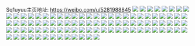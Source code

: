 Sq1uyuu主页地址: https://weibo.com/u/5281988845 
![](https://wx4.sinaimg.cn/mw2000/005LsGAtly1h8hvilo0o7j32c03404qr.jpg) 
![](https://wx4.sinaimg.cn/mw2000/005LsGAtly1h8hviokbgbj32c0340x6s.jpg) 
![](https://wx4.sinaimg.cn/mw2000/005LsGAtly1h8hvijco2gj32c0340x6q.jpg) 
![](https://wx4.sinaimg.cn/mw2000/005LsGAtly1h8hviqqxj6j32c0340qv6.jpg) 
![](https://wx4.sinaimg.cn/mw2000/005LsGAtly1h7unyt8vcyj30k00zkhar.jpg) 
![](https://wx4.sinaimg.cn/mw2000/005LsGAtly1h6ouj3qml8j30u01404bb.jpg) 
![](https://wx4.sinaimg.cn/mw2000/005LsGAtly1h6oujaggq6j30u0140do1.jpg) 
![](https://wx4.sinaimg.cn/mw2000/005LsGAtly1h6kbwnv710j30u0140af2.jpg) 
![](https://wx4.sinaimg.cn/mw2000/005LsGAtly1h6kbwo4qkyj30u00u00tz.jpg) 
![](https://wx4.sinaimg.cn/mw2000/005LsGAtly1h6fuqzi9vnj30u0140tbu.jpg) 
![](https://wx4.sinaimg.cn/mw2000/005LsGAtly1h6fuqzquk5j30u0140ta9.jpg) 
![](https://wx4.sinaimg.cn/mw2000/005LsGAtly1h6fur0qdcvj30u00u00wv.jpg) 
![](https://wx4.sinaimg.cn/mw2000/005LsGAtly1h61sltw7gnj30u0140aeq.jpg) 
![](https://wx4.sinaimg.cn/mw2000/005LsGAtly1h5zmsde89rj31sy0u0n9s.jpg) 
![](https://wx4.sinaimg.cn/mw2000/005LsGAtly1h5fpsqn30yj31400u0gt5.jpg) 
![](https://wx4.sinaimg.cn/mw2000/005LsGAtly1h5fpsre00gj30u014011u.jpg) 
![](https://wx4.sinaimg.cn/mw2000/005LsGAtly1h5fpsrz9p7j30u0140gt9.jpg) 
![](https://wx4.sinaimg.cn/mw2000/005LsGAtgy1h5da9cjzk3j30u01syqa2.jpg) 
![](https://wx4.sinaimg.cn/mw2000/005LsGAtly1h5cjj92qgqj31yc0wie81.jpg) 
![](https://wx4.sinaimg.cn/mw2000/005LsGAtly1h59i82gjj8j31400u0wji.jpg) 
![](https://wx4.sinaimg.cn/mw2000/005LsGAtly1h59iaydy74j31400u043o.jpg) 
![](https://wx4.sinaimg.cn/mw2000/005LsGAtly1h4uyi7npflj325w2vvnpd.jpg) 
![](https://wx4.sinaimg.cn/mw2000/005LsGAtly1h4rn19rgd8j30jf0sgjtv.jpg) 
![](https://wx4.sinaimg.cn/mw2000/005LsGAtgy1h4qxxo9g3zj31sy0u0tgu.jpg) 
![](https://wx4.sinaimg.cn/mw2000/005LsGAtgy1h4qxycjms9j31sy0u0tl9.jpg) 
![](https://wx4.sinaimg.cn/mw2000/005LsGAtgy1h4qxyzjvtaj31sy0u0gxx.jpg) 
![](https://wx4.sinaimg.cn/mw2000/005LsGAtly1h45p9sbowaj31kw23u4qp.jpg) 
![](https://wx4.sinaimg.cn/mw2000/005LsGAtly1h3rtg1kdkmj30u0140jx2.jpg) 
![](https://wx4.sinaimg.cn/mw2000/005LsGAtly1h3rtg15d5cj30u01400yp.jpg) 
![](https://wx4.sinaimg.cn/mw2000/005LsGAtly1h3rtg1yot6j30u0140jvd.jpg) 
![](https://wx4.sinaimg.cn/mw2000/005LsGAtly1h3rtg2c9m2j31hc0u0dqa.jpg) 
![](https://wx4.sinaimg.cn/mw2000/005LsGAtly1h3pd7gibp4j30u0140gug.jpg) 
![](https://wx4.sinaimg.cn/mw2000/005LsGAtly1h2srz4kphyj31o0280npd.jpg) 
![](https://wx4.sinaimg.cn/mw2000/005LsGAtly1h0z0u9ychqj30u0140wna.jpg) 
![](https://wx4.sinaimg.cn/mw2000/005LsGAtly1h0z0uat1qoj30u01407d6.jpg) 
![](https://wx4.sinaimg.cn/mw2000/005LsGAtly1h03y3zur48j31sc2dsnpd.jpg) 
![](https://wx4.sinaimg.cn/mw2000/005LsGAtly1h03y40nlhxj31sc2dsnpd.jpg) 
![](https://wx4.sinaimg.cn/mw2000/005LsGAtly1gz1o1buizhj30u0140n22.jpg) 
![](https://wx4.sinaimg.cn/mw2000/005LsGAtly1gz1o1ar8knj30u0140zov.jpg) 
![](https://wx4.sinaimg.cn/mw2000/005LsGAtly1gz1o1bj9pfj30u00u079n.jpg) 
![](https://wx4.sinaimg.cn/mw2000/005LsGAtly1gz1o1c7xohj30u014013e.jpg) 
![](https://wx4.sinaimg.cn/mw2000/005LsGAtly1gyi7oqsz4bj32c03407wj.jpg) 
![](https://wx4.sinaimg.cn/mw2000/005LsGAtly1gu730x7xg8j62c03401kz02.jpg) 
![](https://wx4.sinaimg.cn/mw2000/005LsGAtly1gu730zwczlj62c0340x6q02.jpg) 
![](https://wx4.sinaimg.cn/mw2000/005LsGAtly1gu7312lsvjj62c0340x6q02.jpg) 
![](https://wx4.sinaimg.cn/mw2000/005LsGAtly1gu73152z8bj62c03404qr02.jpg) 
![](https://wx4.sinaimg.cn/mw2000/005LsGAtly1gt953m5ymtj31o02801ky.jpg) 
![](https://wx4.sinaimg.cn/mw2000/005LsGAtly1gt953ofzlcj31o0280u0x.jpg) 
![](https://wx4.sinaimg.cn/mw2000/005LsGAtly1gt1r776xwrj30wi1ckjxu.jpg) 
![](https://wx4.sinaimg.cn/mw2000/005LsGAtly1gsxwq5tm49j30rn0qodlv.jpg) 
![](https://wx4.sinaimg.cn/mw2000/005LsGAtly1gsu81lym2wj31sc2ds4qq.jpg) 
![](https://wx4.sinaimg.cn/mw2000/005LsGAtly1gslj0yylt2j30u0140wlv.jpg) 
![](https://wx4.sinaimg.cn/mw2000/005LsGAtly1grnurgb8wzj326n26nnpe.jpg) 
![](https://wx4.sinaimg.cn/mw2000/005LsGAtgy1gl5v11u0b6j30qo0qogwc.jpg) 
![](https://wx4.sinaimg.cn/mw2000/005LsGAtgy1gl5v129u31j30qo0qoaks.jpg) 
![](https://wx4.sinaimg.cn/mw2000/005LsGAtgy1gl5v12oyvgj30qo0qowq3.jpg) 
![](https://wx4.sinaimg.cn/mw2000/005LsGAtgy1gkoysfov38j3190190b29.jpg) 
![](https://wx4.sinaimg.cn/mw2000/005LsGAtgy1gkoysgpxlgj30u00u0nar.jpg) 
![](https://wx4.sinaimg.cn/mw2000/005LsGAtgy1gkoysiqoydj3165165hdt.jpg) 
![](https://wx4.sinaimg.cn/mw2000/005LsGAtgy1gkoysk4he1j3190190npd.jpg) 
![](https://wx4.sinaimg.cn/mw2000/005LsGAtgy1gja0s4hnmxj30sg16o4ad.jpg) 
![](https://wx4.sinaimg.cn/mw2000/005LsGAtgy1gja0s5mz8qj30sg16ob29.jpg) 
![](https://wx4.sinaimg.cn/mw2000/005LsGAtgy1gj4f9hx0ymj30qo0zkdmg.jpg) 
![](https://wx4.sinaimg.cn/mw2000/005LsGAtgy1gj4f9ith83j30u0140472.jpg) 
![](https://wx4.sinaimg.cn/mw2000/005LsGAtgy1gj4f9le8twj31400u012i.jpg) 
![](https://wx4.sinaimg.cn/mw2000/005LsGAtgy1gj4f9fmou1j30u00u0aeg.jpg) 
![](https://wx4.sinaimg.cn/mw2000/005LsGAtgy1gj4f9miilrj30u00u0n33.jpg) 
![](https://wx4.sinaimg.cn/mw2000/005LsGAtgy1gj4f9n5nkfj30p50p577g.jpg) 
![](https://wx4.sinaimg.cn/mw2000/005LsGAtgy1ghn092for7j31o01o0x6p.jpg) 
![](https://wx4.sinaimg.cn/mw2000/005LsGAtgy1ghn093rxsij31k81k8x6p.jpg) 
![](https://wx4.sinaimg.cn/mw2000/005LsGAtgy1ghn0953n91j31o01o07wi.jpg) 
![](https://wx4.sinaimg.cn/mw2000/005LsGAtgy1ghn0a8dg09j3193193b29.jpg) 
![](https://wx4.sinaimg.cn/mw2000/005LsGAtgy1ghj2otdng3j32c02c0x6p.jpg) 
![](https://wx4.sinaimg.cn/mw2000/005LsGAtgy1ghj2ov96ndj32c02c0x6p.jpg) 
![](https://wx4.sinaimg.cn/mw2000/005LsGAtgy1ghj2oy5p0wj32c02c0qv5.jpg) 
![](https://wx4.sinaimg.cn/mw2000/005LsGAtgy1ghj2owxwwoj32c02c0npe.jpg) 
![](https://wx4.sinaimg.cn/mw2000/005LsGAtgy1ghgsl54iq7j31o01o0u0x.jpg) 
![](https://wx4.sinaimg.cn/mw2000/005LsGAtgy1ghdyzx5o4sj31lu1l9qv5.jpg) 
![](https://wx4.sinaimg.cn/mw2000/005LsGAtly1gfanlpqsonj30u00u0jt6.jpg) 
![](https://wx4.sinaimg.cn/mw2000/005LsGAtly1gfanlr76wuj30u00u0jvj.jpg) 
![](https://wx4.sinaimg.cn/mw2000/005LsGAtly1gfanlspthoj30u013zq96.jpg) 
![](https://wx4.sinaimg.cn/mw2000/005LsGAtly1gfanlttcuyj30ku0kun06.jpg) 
![](https://wx4.sinaimg.cn/mw2000/005LsGAtgy1gcvp7rxuesj31o01o04qr.jpg) 
![](https://wx4.sinaimg.cn/mw2000/005LsGAtgy1gcvp7up60wj31o01o0kjo.jpg) 
![](https://wx4.sinaimg.cn/mw2000/005LsGAtgy1gcvp7xgfwtj31o01o0kjo.jpg) 
![](https://wx4.sinaimg.cn/mw2000/005LsGAtgy1gcvp7zgt7zj31o01o0npf.jpg) 
![](https://wx4.sinaimg.cn/mw2000/005LsGAtgy1gcc1qe6yt5j305m04wglf.jpg) 
![](https://wx4.sinaimg.cn/mw2000/005LsGAtgy1ga5kmkti51j318g18gk3d.jpg) 
![](https://wx4.sinaimg.cn/mw2000/005LsGAtgy1ga5kmo57smj318g18gn9j.jpg) 
![](https://wx4.sinaimg.cn/mw2000/005LsGAtgy1ga5kmmlm93j30u0190gqe.jpg) 
![](https://wx4.sinaimg.cn/mw2000/005LsGAtgy1g9gdn4aql7j30j00j0110.jpg) 
![](https://wx4.sinaimg.cn/mw2000/005LsGAtgy1g62xus5p21j31901904qq.jpg) 
![](https://wx4.sinaimg.cn/mw2000/005LsGAtly1g1qt24zzk5j30qo0k0jtv.jpg) 
![](https://wx4.sinaimg.cn/mw2000/005LsGAtly1g1qt26e4zdj30u00u00xc.jpg) 
![](https://wx4.sinaimg.cn/mw2000/005LsGAtly1g1qt276826j30u00u0god.jpg) 
![](https://wx4.sinaimg.cn/mw2000/005LsGAtly1g1qt27mvhyj30k00k00tn.jpg) 
